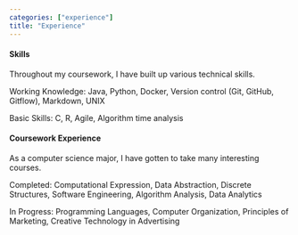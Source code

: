 ```yaml
---
categories: ["experience"]
title: "Experience"
---
```


#### **Skills**

Throughout my coursework, I have built up various technical skills.

Working Knowledge:  Java, Python, Docker, Version control (Git, GitHub, Gitflow), Markdown, UNIX

Basic Skills: C, R, Agile, Algorithm time analysis

#### **Coursework Experience**

As a computer science major, I have gotten to take many interesting courses.

Completed: Computational Expression, Data Abstraction, Discrete Structures, Software Engineering, Algorithm Analysis, Data Analytics

In Progress: Programming Languages, Computer Organization, Principles of Marketing, Creative Technology in Advertising